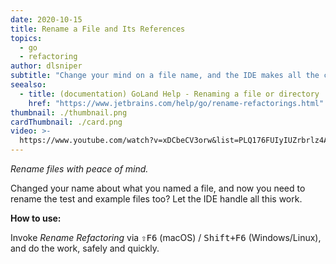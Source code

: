 ```yaml
---
date: 2020-10-15
title: Rename a File and Its References
topics:
  - go
  - refactoring
author: dlsniper
subtitle: "Change your mind on a file name, and the IDE makes all the changes for you."
seealso:
  - title: (documentation) GoLand Help - Renaming a file or directory
    href: "https://www.jetbrains.com/help/go/rename-refactorings.html"
thumbnail: ./thumbnail.png
cardThumbnail: ./card.png
video: >-
  https://www.youtube.com/watch?v=xDCbeCV3orw&list=PLQ176FUIyIUZrbrlz4AY1V8VzBJKZyVlW&index=102
---
```


_Rename files with peace of mind._

Changed your name about what you named a file, and now you need to rename the test and example files too? Let the IDE handle all this work.

**How to use:**

Invoke _Rename Refactoring_ via <kbd>⇧F6</kbd> (macOS) / <kbd>Shift+F6</kbd> (Windows/Linux), and do the work, safely and quickly.
